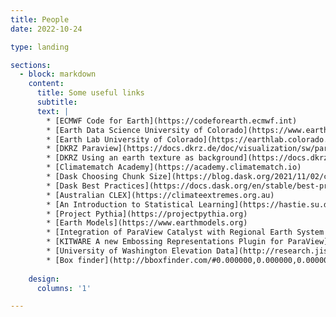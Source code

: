 ```yaml
---
title: People
date: 2022-10-24

type: landing

sections:
  - block: markdown
    content:
      title: Some useful links
      subtitle:
      text: |
        * [ECMWF Code for Earth](https://codeforearth.ecmwf.int)
        * [Earth Data Science University of Colorado](https://www.earthdatascience.org)
        * [Earth Lab University of Colorado](https://earthlab.colorado.edu)
        * [DKRZ Paraview](https://docs.dkrz.de/doc/visualization/sw/paraview/index.html#fe06468cb534a0c98b0dd761838f62b-paraview-1)
        * [DKRZ Using an earth texture as background](https://docs.dkrz.de/doc/visualization/sw/paraview/Filters/earth-texture/index.html)
        * [Climatematch Academy](https://academy.climatematch.io)
        * [Dask Choosing Chunk Size](https://blog.dask.org/2021/11/02/choosing-dask-chunk-sizes)
        * [Dask Best Practices](https://docs.dask.org/en/stable/best-practices.html)
        * [Australian CLEX](https://climateextremes.org.au)
        * [An Introduction to Statistical Learning](https://hastie.su.domains/ISLP/ISLP_website.pdf)
        * [Project Pythia](https://projectpythia.org)
        * [Earth Models](https://www.earthmodels.org)
        * [Integration of ParaView Catalyst with Regional Earth System Model](https://www.kitware.com/integration-of-paraview-catalyst-with-regional-earth-system-model/)
        * [KITWARE A new Embossing Representations Plugin for ParaView](https://www.kitware.com/a-new-embossing-representations-plugin-for-paraview/)
        * [University of Washington Elevation Data](http://research.jisao.washington.edu/data_sets/elevation/)
        * [Box finder](http://bboxfinder.com/#0.000000,0.000000,0.000000,0.000000)
        
    design:
      columns: '1'

---
```


